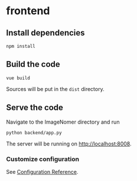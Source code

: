 # frontend

## Install dependencies
```
npm install
```

## Build the code
```
vue build
```

Sources will be put in the `dist` directory.

## Serve the code

Navigate to the ImageNomer directory and run

```
python backend/app.py
```

The server will be running on [http://localhost:8008](http://localhost:8008).

### Customize configuration
See [Configuration Reference](https://cli.vuejs.org/config/).

